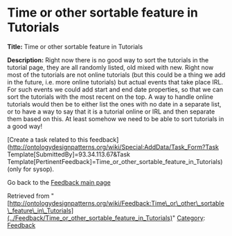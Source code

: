 #  Time or other sortable feature in Tutorials


__Title:__ Time or other sortable feature in Tutorials


__Description:__ Right now there is no good way to sort the tutorials in the tutorial page, they are all randomly listed, old mixed with new. Right now most of the tutorials are not online tutorials (but this could be a thing we add in the future, i.e. more online tutorials) but actual events that take place IRL. For such events we could add start and end date properties, so that we can sort the tutorials with the most recent on the top. A way to handle online tutorials would then be to either list the ones with no date in a separate list, or to have a way to say that it is a tutorial online or IRL and then separate them based on this. At least somehow we need to be able to sort tutorials in a good way! 


  




[Create a task related to this feedback](http://ontologydesignpatterns.org/wiki/Special:AddData/Task_Form?Task Template[SubmittedBy]=93.34.113.67&Task Template[PertinentFeedback]=Time_or_other_sortable_feature_in_Tutorials) (only for sysop).


  



Go back to the  [Feedback main page](../Feedback/Main "Feedback:Main")





Retrieved from "[http://ontologydesignpatterns.org/wiki/Feedback:Time\_or\_other\_sortable\_feature\_in\_Tutorials](../Feedback/Time_or_other_sortable_feature_in_Tutorials)"
 [Category](http://ontologydesignpatterns.org/wiki/Special:Categories "Special:Categories"): [Feedback](../Category/Feedback "Category:Feedback")